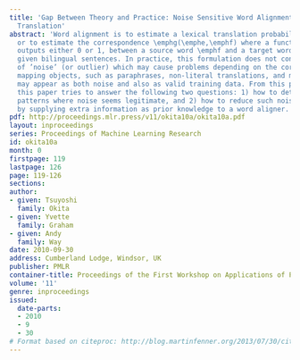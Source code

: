 ```yaml
---
title: 'Gap Between Theory and Practice: Noise Sensitive Word Alignment in Machine
  Translation'
abstract: 'Word alignment is to estimate a lexical translation probability \emphp(\emphe|\emphf),
  or to estimate the correspondence \emphg(\emphe,\emphf) where a function \emphg
  outputs either 0 or 1, between a source word \emphf and a target word \emphe for
  given bilingual sentences. In practice, this formulation does not consider the existence
  of ’noise’ (or outlier) which may cause problems depending on the corpus. \emphN-to-\emphm
  mapping objects, such as paraphrases, non-literal translations, and multi-word expressions,
  may appear as both noise and also as valid training data. From this perspective,
  this paper tries to answer the following two questions: 1) how to detect stable
  patterns where noise seems legitimate, and 2) how to reduce such noise, where applicable,
  by supplying extra information as prior knowledge to a word aligner.'
pdf: http://proceedings.mlr.press/v11/okita10a/okita10a.pdf
layout: inproceedings
series: Proceedings of Machine Learning Research
id: okita10a
month: 0
firstpage: 119
lastpage: 126
page: 119-126
sections: 
author:
- given: Tsuyoshi
  family: Okita
- given: Yvette
  family: Graham
- given: Andy
  family: Way
date: 2010-09-30
address: Cumberland Lodge, Windsor, UK
publisher: PMLR
container-title: Proceedings of the First Workshop on Applications of Pattern Analysis
volume: '11'
genre: inproceedings
issued:
  date-parts:
  - 2010
  - 9
  - 30
# Format based on citeproc: http://blog.martinfenner.org/2013/07/30/citeproc-yaml-for-bibliographies/
---
```

